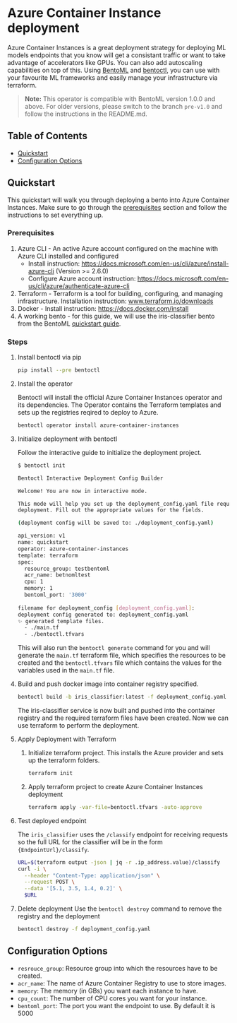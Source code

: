 # Azure Container Instance deployment

Azure Container Instances is a great deployment strategy for deploying ML models endpoints that you know will get a consistant traffic or want to take advantage of accelerators like GPUs. You can also add autoscaling capabilities on top of this. Using [BentoML](https://github.com/bentoml/BentoML) and [bentoctl](https://github.com/bentoml/bentoctl), you can use with your favourite ML frameworks and easily manage your infrastructure via terraform.

> **Note:** This operator is compatible with BentoML version 1.0.0 and above. For older versions, please switch to the branch `pre-v1.0` and follow the instructions in the README.md. 

## Table of Contents

   * [Quickstart](#quickstart)
   * [Configuration Options](#configuration-options)

## Quickstart

This quickstart will walk you through deploying a bento into Azure Container Instances. Make sure to go through the [prerequisites](#prerequisites) section and follow the instructions to set everything up.

### Prerequisites

1. Azure CLI - An active Azure account configured on the machine with Azure CLI installed and configured
    - Install instruction: https://docs.microsoft.com/en-us/cli/azure/install-azure-cli (Version >= 2.6.0)
    - Configure Azure account instruction: https://docs.microsoft.com/en-us/cli/azure/authenticate-azure-cli
2. Terraform - Terraform is a tool for building, configuring, and managing infrastructure. Installation instruction: www.terraform.io/downloads
3. Docker - Install instruction: https://docs.docker.com/install
4. A working bento - for this guide, we will use the iris-classifier bento from the BentoML [quickstart guide](https://docs.bentoml.org/en/latest/quickstart.html#quickstart).

### Steps
1. Install bentoctl via pip
    ```bash
    pip install --pre bentoctl
    ```

2. Install the operator

    Bentoctl will install the official Azure Container Instances operator and its dependencies. The Operator contains the Terraform templates and sets up the registries reqired to deploy to Azure.

    ```bash
    bentoctl operator install azure-container-instances
    ```

3. Initialize deployment with bentoctl

    Follow the interactive guide to initialize the deployment project.

    ```bash
    $ bentoctl init
    
    Bentoctl Interactive Deployment Config Builder

    Welcome! You are now in interactive mode.

    This mode will help you set up the deployment_config.yaml file required for
    deployment. Fill out the appropriate values for the fields.

    (deployment config will be saved to: ./deployment_config.yaml)

    api_version: v1
    name: quickstart
    operator: azure-container-instances
    template: terraform
    spec:
      resource_group: testbentoml
      acr_name: betnomltest
      cpu: 1
      memory: 1
      bentoml_port: '3000'
        
    filename for deployment_config [deployment_config.yaml]:
    deployment config generated to: deployment_config.yaml
    ✨ generated template files.
      - ./main.tf
      - ./bentoctl.tfvars
    ```
    This will also run the `bentoctl generate` command for you and will generate the `main.tf` terraform file, which specifies the resources to be created and the `bentoctl.tfvars` file which contains the values for the variables used in the `main.tf` file.

4. Build and push docker image into container registry specified.

    ```bash
    bentoctl build -b iris_classifier:latest -f deployment_config.yaml
    ```
    The iris-classifier service is now built and pushed into the container registry and the required terraform files have been created. Now we can use terraform to perform the deployment.
    
5. Apply Deployment with Terraform

   1. Initialize terraform project. This installs the Azure provider and sets up the terraform folders.
        ```bash
        terraform init
        ```

   2. Apply terraform project to create Azure Container Instances deployment

        ```bash
        terraform apply -var-file=bentoctl.tfvars -auto-approve
        ```

6. Test deployed endpoint

    The `iris_classifier` uses the `/classify` endpoint for receiving requests so the full URL for the classifier will be in the form `{EndpointUrl}/classify`.

    ```bash
    URL=$(terraform output -json | jq -r .ip_address.value)/classify
    curl -i \
      --header "Content-Type: application/json" \
      --request POST \
      --data '[5.1, 3.5, 1.4, 0.2]' \
      $URL
    ```

7. Delete deployment
    Use the `bentoctl destroy` command to remove the registry and the deployment

    ```bash
    bentoctl destroy -f deployment_config.yaml
    ```

## Configuration Options

* `resrouce_group`: Resource group into which the resources have to be created.
* `acr_name`: The name of Azure Container Registry to use to store images.
* `memory`: The memory (in GBs) you want each instance to have.
* `cpu_count`: The number of CPU cores you want for your instance.
* `bentoml_port`: The port you want the endpoint to use. By default it is 5000

